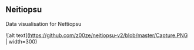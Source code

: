 ## Neitiopsu
Data visualisation for Nettiopsu

![alt text](https://github.com/z00ze/neitiopsu-v2/blob/master/Capture.PNG | width=300)
